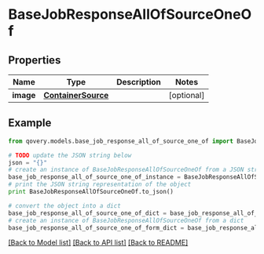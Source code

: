 # BaseJobResponseAllOfSourceOneOf


## Properties

Name | Type | Description | Notes
------------ | ------------- | ------------- | -------------
**image** | [**ContainerSource**](ContainerSource.md) |  | [optional] 

## Example

```python
from qovery.models.base_job_response_all_of_source_one_of import BaseJobResponseAllOfSourceOneOf

# TODO update the JSON string below
json = "{}"
# create an instance of BaseJobResponseAllOfSourceOneOf from a JSON string
base_job_response_all_of_source_one_of_instance = BaseJobResponseAllOfSourceOneOf.from_json(json)
# print the JSON string representation of the object
print BaseJobResponseAllOfSourceOneOf.to_json()

# convert the object into a dict
base_job_response_all_of_source_one_of_dict = base_job_response_all_of_source_one_of_instance.to_dict()
# create an instance of BaseJobResponseAllOfSourceOneOf from a dict
base_job_response_all_of_source_one_of_form_dict = base_job_response_all_of_source_one_of.from_dict(base_job_response_all_of_source_one_of_dict)
```
[[Back to Model list]](../README.md#documentation-for-models) [[Back to API list]](../README.md#documentation-for-api-endpoints) [[Back to README]](../README.md)



